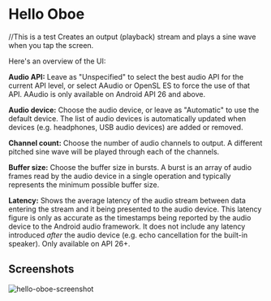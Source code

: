 Hello Oboe
==========
//This is a test
Creates an output (playback) stream and plays a sine wave when you tap the screen.

Here's an overview of the UI:

**Audio API:** Leave as "Unspecified" to select the best audio API for the current API level, or select AAudio or OpenSL ES to force the use of that API. AAudio is only available on Android API 26 and above.

**Audio device:** Choose the audio device, or leave as "Automatic" to use the default device. The list of audio devices is automatically updated when devices (e.g. headphones, USB audio devices) are added or removed.

**Channel count:** Choose the number of audio channels to output. A different pitched sine wave will be played through each of the channels.

**Buffer size:** Choose the buffer size in bursts. A burst is an array of audio frames read by the audio device in a single operation and typically represents the minimum possible buffer size.

**Latency:** Shows the average latency of the audio stream between data entering the stream and it being presented to the audio device. This latency figure is only as accurate as the timestamps being reported by the audio device to the Android audio framework. It does not include any latency introduced *after* the audio device (e.g. echo cancellation for the built-in speaker). Only available on API 26+.

Screenshots
-----------
![hello-oboe-screenshot](hello-oboe-screenshot.png)
